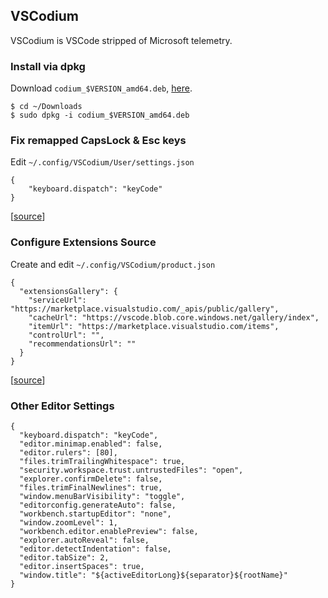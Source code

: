 ## VSCodium

VSCodium is VSCode stripped of Microsoft telemetry.

### Install via dpkg

Download `codium_$VERSION_amd64.deb`,
[here](https://github.com/VSCodium/vscodium/releases).

```
$ cd ~/Downloads
$ sudo dpkg -i codium_$VERSION_amd64.deb
```

### Fix remapped CapsLock & Esc keys

Edit `~/.config/VSCodium/User/settings.json`

```
{
    "keyboard.dispatch": "keyCode"
}
```

[[source](https://github.com/microsoft/vscode/issues/23991#issuecomment-292336504)]

### Configure Extensions Source

Create and edit `~/.config/VSCodium/product.json`

```
{
  "extensionsGallery": {
    "serviceUrl": "https://marketplace.visualstudio.com/_apis/public/gallery",
    "cacheUrl": "https://vscode.blob.core.windows.net/gallery/index",
    "itemUrl": "https://marketplace.visualstudio.com/items",
    "controlUrl": "",
    "recommendationsUrl": ""
  }
}
```

[[source](https://github.com/VSCodium/vscodium/blob/master/DOCS.md#extensions--marketplace)]

### Other Editor Settings

```
{
  "keyboard.dispatch": "keyCode",
  "editor.minimap.enabled": false,
  "editor.rulers": [80],
  "files.trimTrailingWhitespace": true,
  "security.workspace.trust.untrustedFiles": "open",
  "explorer.confirmDelete": false,
  "files.trimFinalNewlines": true,
  "window.menuBarVisibility": "toggle",
  "editorconfig.generateAuto": false,
  "workbench.startupEditor": "none",
  "window.zoomLevel": 1,
  "workbench.editor.enablePreview": false,
  "explorer.autoReveal": false,
  "editor.detectIndentation": false,
  "editor.tabSize": 2,
  "editor.insertSpaces": true,
  "window.title": "${activeEditorLong}${separator}${rootName}"
}
```
